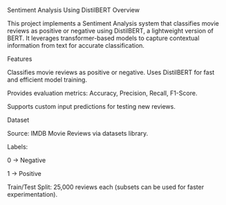 
Sentiment Analysis Using DistilBERT
Overview

This project implements a Sentiment Analysis system that classifies movie reviews as positive or negative using DistilBERT, a lightweight version of BERT. It leverages transformer-based models to capture contextual information from text for accurate classification.

Features

Classifies movie reviews as positive or negative.
Uses DistilBERT for fast and efficient model training.

Provides evaluation metrics: Accuracy, Precision, Recall, F1-Score.

Supports custom input predictions for testing new reviews.

Dataset

Source: IMDB Movie Reviews via datasets library.

Labels:

0 → Negative

1 → Positive

Train/Test Split: 25,000 reviews each (subsets can be used for faster experimentation).
